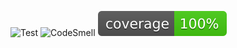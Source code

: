 ![Test](https://github.com/bobdeng/anubis-domain/actions/workflows/test.yml/badge.svg)
![CodeSmell](https://github.com/bobdeng/anubis-domain/actions/workflows/style.yml/badge.svg)
![Coverage](.github/badges/jacoco.svg)